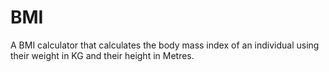 # BMI
A BMI calculator that calculates the body mass index of an individual using their weight in KG and their height in Metres. 
